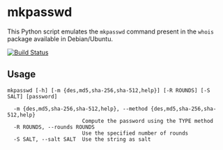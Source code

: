# mkpasswd

This Python script emulates the `mkpasswd` command present in the `whois` package available in Debian/Ubuntu.

[![Build Status](https://travis-ci.org/ricardobranco777/tellme.svg?branch=master)](https://travis-ci.org/ricardobranco777/tellme)

## Usage

```
mkpasswd [-h] [-m {des,md5,sha-256,sha-512,help}] [-R ROUNDS] [-S SALT] [password]

  -m {des,md5,sha-256,sha-512,help}, --method {des,md5,sha-256,sha-512,help}
                        Compute the password using the TYPE method
  -R ROUNDS, --rounds ROUNDS
                        Use the specified number of rounds
  -S SALT, --salt SALT  Use the string as salt
```
